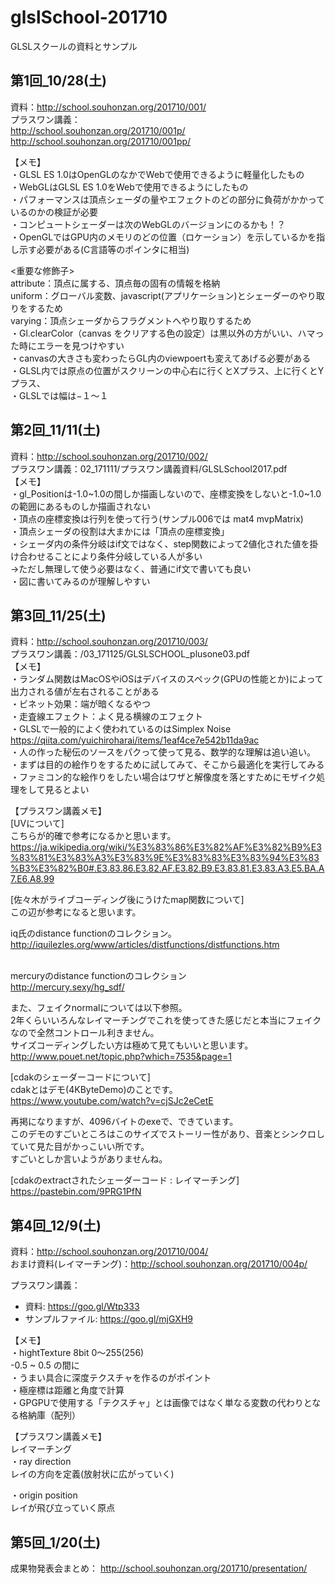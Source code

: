 # glslSchool-201710
GLSLスクールの資料とサンプル

## 第1回_10/28(土)

資料：http://school.souhonzan.org/201710/001/<br>
プラスワン講義：<br>
http://school.souhonzan.org/201710/001p/<br>
http://school.souhonzan.org/201710/001pp/<br>

【メモ】<br>
・GLSL ES 1.0はOpenGLのなかでWebで使用できるように軽量化したもの<br>
・WebGLはGLSL ES 1.0をWebで使用できるようにしたもの<br>
・パフォーマンスは頂点シェーダの量やエフェクトのどの部分に負荷がかかっているのかの検証が必要<br>
・コンピュートシェーダーは次のWebGLのバージョンにのるかも！？<br>
・OpenGLではGPU内のメモリのどの位置（ロケーション）を示しているかを指し示す必要がある(C言語等のポインタに相当)<br>

<重要な修飾子><br>
attribute：頂点に属する、頂点毎の固有の情報を格納<br>
uniform：グローバル変数、javascript(アプリケーション)とシェーダーのやり取りをするため<br>
varying：頂点シェーダからフラグメントへやり取りするため<br>
・Gl.clearColor（canvas をクリアする色の設定）は黒以外の方がいい、ハマった時にエラーを見つけやすい<br>
・canvasの大きさも変わったらGL内のviewpoertも変えてあげる必要がある<br>
・GLSL内では原点の位置がスクリーンの中心右に行くとXプラス、上に行くとYプラス、<br>
・GLSLでは幅は−１〜１<br>

## 第2回_11/11(土)
資料：http://school.souhonzan.org/201710/002/<br>
プラスワン講義：02_171111/プラスワン講義資料/GLSLSchool2017.pdf<br>
【メモ】<br>
・gl_Positionは-1.0~1.0の間しか描画しないので、座標変換をしないと-1.0~1.0の範囲にあるものしか描画されない<br>
・頂点の座標変換は行列を使って行う(サンプル006では mat4 mvpMatrix)<br>
・頂点シェーダの役割は大まかには「頂点の座標変換」<br>
・シェーダ内の条件分岐はif文ではなく、step関数によって2値化された値を掛け合わせることにより条件分岐している人が多い<br>
→ただし無理して使う必要はなく、普通にif文で書いても良い<br>
・図に書いてみるのが理解しやすい<br>

## 第3回_11/25(土)
資料：http://school.souhonzan.org/201710/003/<br>
プラスワン講義：/03_171125/GLSLSCHOOL_plusone03.pdf<br>
【メモ】<br>
・ランダム関数はMacOSやiOSはデバイスのスペック(GPUの性能とか)によって出力される値が左右されることがある<br>
・ビネット効果：端が暗くなるやつ<br>
・走査線エフェクト：よく見る横線のエフェクト<br>
・GLSLで一般的によく使われているのはSimplex Noise<br>
https://qiita.com/yuichiroharai/items/1eaf4ce7e542b11da9ac<br>
・人の作った秘伝のソースをパクって使って見る、数学的な理解は追い追い。<br>
・まずは目的の絵作りをするために試してみて、そこから最適化を実行してみる<br>
・ファミコン的な絵作りをしたい場合はワザと解像度を落とすためにモザイク処理をして見るとよい<br>

【プラスワン講義メモ】<br>
[UVについて]<br>
こちらが的確で参考になるかと思います。<br>
https://ja.wikipedia.org/wiki/%E3%83%86%E3%82%AF%E3%82%B9%E3%83%81%E3%83%A3%E3%83%9E%E3%83%83%E3%83%94%E3%83%B3%E3%82%B0#.E3.83.86.E3.82.AF.E3.82.B9.E3.83.81.E3.83.A3.E5.BA.A7.E6.A8.99<br>

[佐々木がライブコーディング後にうけたmap関数について]<br>
この辺が参考になると思います。<br>

iq氏のdistance functionのコレクション。<br>
http://iquilezles.org/www/articles/distfunctions/distfunctions.htm<br><br>

mercuryのdistance functionのコレクション<br>
http://mercury.sexy/hg_sdf/<br>

また、フェイクnormalについては以下参照。<br>
2年くらいいろんなレイマーチングでこれを使ってきた感じだと本当にフェイクなので全然コントロール利きません。<br>
サイズコーディングしたい方は極めて見てもいいと思います。<br>
http://www.pouet.net/topic.php?which=7535&page=1<br>

[cdakのシェーダーコードについて]<br>
cdakとはデモ(4KByteDemo)のことです。<br>
https://www.youtube.com/watch?v=cjSJc2eCetE<br>

再掲になりますが、4096バイトのexeで、できています。<br>
このデモのすごいところはこのサイズでストーリー性があり、音楽とシンクロしていて見た目がかっこいい所です。<br>
すごいとしか言いようがありませんね。<br>

 [cdakのextractされたシェーダーコード : レイマーチング]<br>
https://pastebin.com/9PRG1PfN<br>

## 第4回_12/9(土)
資料：http://school.souhonzan.org/201710/004/<br>
おまけ資料(レイマーチング)：http://school.souhonzan.org/201710/004p/<br>

プラスワン講義：
- 資料: https://goo.gl/Wtp333<br>
- サンプルファイル: https://goo.gl/mjGXH9<br>

【メモ】<br>
・hightTexture 8bit 0〜255(256)<br>
    -0.5 ~ 0.5 の間に<br>
・うまい具合に深度テクスチャを作るのがポイント<br>
・極座標は距離と角度で計算<br>
・GPGPUで使用する「テクスチャ」とは画像ではなく単なる変数の代わりとなる格納庫（配列）<br>


【プラスワン講義メモ】<br>
レイマーチング<br>
・ray direction<br>
 レイの方向を定義(放射状に広がっていく)<br>

・origin position<br>
 レイが飛び立っていく原点<br>

## 第5回_1/20(土)
成果物発表会まとめ：
http://school.souhonzan.org/201710/presentation/
